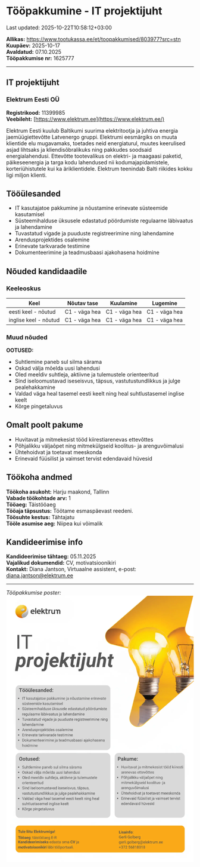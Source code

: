 # Tööpakkumine - IT projektijuht

Last updated: 2025-10-22T10:58:12+03:00

**Allikas:** <https://www.tootukassa.ee/et/toopakkumised/803977?src=stn>  
**Kuupäev:** 2025-10-17  
**Avaldatud:** 07.10.2025  
**Tööpakkumise nr:** 1625777  

---

## IT projektijuht

### Elektrum Eesti OÜ

**Registrikood:** 11399985  
**Veebileht:** [https://www.elektrum.ee](https://www.elektrum.ee/)

Elektrum Eesti kuulub Baltikumi suurima elektritootja ja juhtiva energia jaemüügiettevõtte Latvenergo gruppi. Elektrumi eesmärgiks on muuta klientide elu mugavamaks, toetades neid energiaturul, muutes keerulised asjad lihtsaks ja kliendisõbralikuks ning pakkudes soodsaid energialahendusi. Ettevõtte tootevalikus on elektri- ja maagaasi paketid, päikeseenergia ja targa kodu lahendused nii kodumajapidamistele, korteriühistutele kui ka äriklientidele. Elektrum teenindab Balti riikides kokku ligi miljon klienti.

## Tööülesanded

- IT kasutajatoe pakkumine ja nõustamine erinevate süsteemide kasutamisel
- Süsteemihalduse üksusele edastatud pöördumiste regulaarne läbivaatus ja lahendamine
- Tuvastatud vigade ja puuduste registreerimine ning lahendamine
- Arendusprojektides osalemine
- Erinevate tarkvarade testimine
- Dokumenteerimine ja teadmusbaasi ajakohasena hoidmine

## Nõuded kandidaadile

### Keeleoskus

| Keel | Nõutav tase | Kuulamine | Lugemine |
|------|-------------|-----------|----------|
| eesti keel - nõutud | C1 - väga hea | C1 - väga hea | C1 - väga hea |
| inglise keel - nõutud | C1 - väga hea | C1 - väga hea | C1 - väga hea |

### Muud nõuded

**OOTUSED:**

- Suhtlemine paneb sul silma särama
- Oskad välja mõelda uusi lahendusi
- Oled meeldiv suhtleja, aktiivne ja tulemustele orienteeritud
- Sind iseloomustavad iseseisvus, täpsus, vastutustundlikkus ja julge pealehakkamine
- Valdad väga heal tasemel eesti keelt ning heal suhtlustasemel inglise keelt
- Kõrge pingetaluvus

## Omalt poolt pakume

- Huvitavat ja mitmekesist tööd kiirestiarenevas ettevõttes
- Põhjalikku väljaõpet ning mitmekülgseid koolitus- ja arenguvõimalusi
- Ühtehoidvat ja toetavat meeskonda
- Erinevaid füüsilist ja vaimset tervist edendavaid hüvesid

## Töökoha andmed

**Töökoha asukoht:** Harju maakond, Tallinn  
**Vabade töökohtade arv:** 1  
**Tööaeg:** Täistööaeg  
**Tööaja täpsustus:** Töötame esmaspäevast reedeni.  
**Töösuhte kestus:** Tähtajatu  
**Tööle asumise aeg:** Niipea kui võimalik  

## Kandideerimise info

**Kandideerimise tähtaeg:** 05.11.2025  
**Vajalikud dokumendid:** CV, motivatsioonikiri  
**Kontakt:** Diana Jantson, Virtuaalne assistent, e-post: <diana.jantson@elektrum.ee>

---

*Tööpakkumise poster:*  
![Tööpakkumise poster](poster.jpg)

